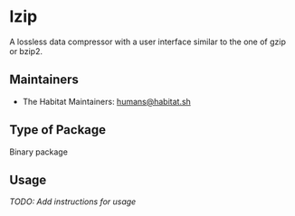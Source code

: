 # lzip

A lossless data compressor with a user interface similar to the one of gzip or bzip2.

## Maintainers

* The Habitat Maintainers: <humans@habitat.sh>

## Type of Package

Binary package

## Usage

*TODO: Add instructions for usage*
